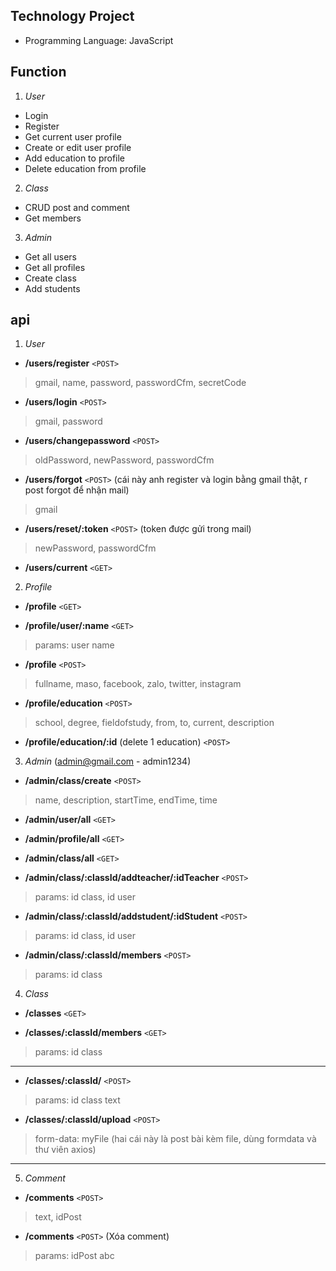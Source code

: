 ## Technology Project
- Programming Language: JavaScript
## Function
1. *User*
- Login
- Register
- Get current user profile
- Create or edit user profile
- Add education to profile
- Delete education from profile
2. *Class*
- CRUD post and comment
- Get members
3. *Admin*
- Get all users
- Get all profiles
- Create class
- Add students

## api
1. *User*
- **/users/register**  `<POST>`
>gmail, name, password, passwordCfm, secretCode

- **/users/login**  `<POST>`
>gmail, password

- **/users/changepassword**  `<POST>`
>oldPassword, newPassword, passwordCfm

- **/users/forgot**  `<POST>` (cái này anh register và login bằng gmail thật, r post forgot để nhận mail)
>gmail

- **/users/reset/:token**  `<POST>` (token được gửi trong mail)
>newPassword, passwordCfm
- **/users/current**  `<GET>`

2. *Profile*
- **/profile**  `<GET>`

- **/profile/user/:name**  `<GET>`
>params: user name
- **/profile**  `<POST>`
>fullname, maso, facebook, zalo, twitter, instagram

- **/profile/education**  `<POST>`
>school, degree, fieldofstudy, from, to, current, description

- **/profile/education/:id** (delete 1 education) `<POST>`

3. *Admin* (admin@gmail.com - admin1234)
- **/admin/class/create**  `<POST>`
>name, description, startTime, endTime, time

- **/admin/user/all**  `<GET>`

- **/admin/profile/all**  `<GET>`

- **/admin/class/all**  `<GET>`

- **/admin/class/:classId/addteacher/:idTeacher**  `<POST>`
>params: id class, id user

- **/admin/class/:classId/addstudent/:idStudent**  `<POST>`
>params: id class, id user

- **/admin/class/:classId/members** `<POST>`
>params: id class

4. *Class*  
- **/classes**  `<GET>`

- **/classes/:classId/members**  `<GET>`
>params: id class

---
- **/classes/:classId/** `<POST>`
>params: id class
>text
- **/classes/:classId/upload** `<POST>`
>form-data: myFile
(hai cái này là post bài kèm file, dùng formdata và thư viên axios)
---
5. *Comment*
- **/comments** `<POST>`
>text, idPost
- **/comments** `<POST>` (Xóa comment)
>params: idPost
abc
